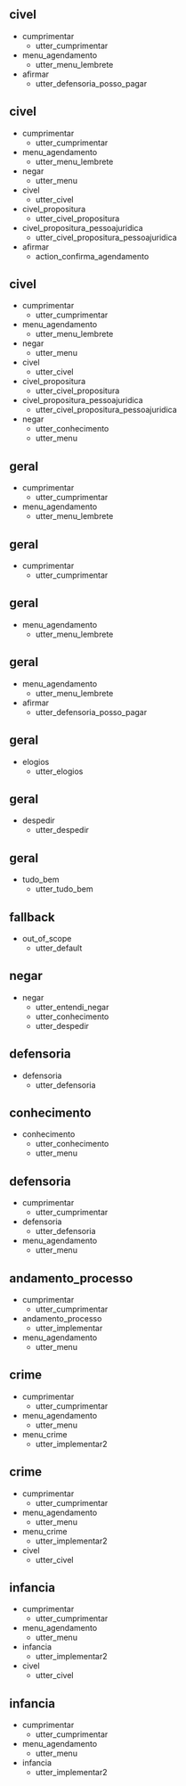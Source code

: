 ## civel
* cumprimentar
    - utter_cumprimentar
* menu_agendamento
    - utter_menu_lembrete
* afirmar
    - utter_defensoria_posso_pagar

## civel
* cumprimentar
    - utter_cumprimentar
* menu_agendamento
    - utter_menu_lembrete
* negar
    - utter_menu
* civel
    - utter_civel
* civel_propositura
    - utter_civel_propositura
* civel_propositura_pessoajuridica
    - utter_civel_propositura_pessoajuridica
* afirmar
    - action_confirma_agendamento

## civel
* cumprimentar
    - utter_cumprimentar
* menu_agendamento
    - utter_menu_lembrete
* negar
    - utter_menu
* civel
    - utter_civel
* civel_propositura
    - utter_civel_propositura
* civel_propositura_pessoajuridica
    - utter_civel_propositura_pessoajuridica
* negar 
    - utter_conhecimento
    - utter_menu

## geral
* cumprimentar
    - utter_cumprimentar
* menu_agendamento
    - utter_menu_lembrete

## geral
* cumprimentar
    - utter_cumprimentar

## geral
* menu_agendamento
    - utter_menu_lembrete

## geral
* menu_agendamento
    - utter_menu_lembrete
* afirmar
    - utter_defensoria_posso_pagar

## geral
* elogios
    - utter_elogios

## geral
* despedir
    - utter_despedir

## geral
* tudo_bem
    - utter_tudo_bem

## fallback
* out_of_scope
    - utter_default

## negar
* negar
    - utter_entendi_negar
    - utter_conhecimento
    - utter_despedir

## defensoria
* defensoria
    - utter_defensoria

## conhecimento
* conhecimento
    - utter_conhecimento
    - utter_menu

## defensoria
* cumprimentar
    - utter_cumprimentar
* defensoria
    - utter_defensoria
* menu_agendamento
    - utter_menu

## andamento_processo
* cumprimentar
    - utter_cumprimentar
* andamento_processo
    - utter_implementar
* menu_agendamento
    - utter_menu

## crime
* cumprimentar
    - utter_cumprimentar
* menu_agendamento
    - utter_menu
* menu_crime
    - utter_implementar2

## crime
* cumprimentar
    - utter_cumprimentar
* menu_agendamento
    - utter_menu
* menu_crime
    - utter_implementar2
* civel
    - utter_civel

## infancia
* cumprimentar
    - utter_cumprimentar
* menu_agendamento
    - utter_menu
* infancia
    - utter_implementar2
* civel
    - utter_civel

## infancia
* cumprimentar
    - utter_cumprimentar
* menu_agendamento
    - utter_menu
* infancia
    - utter_implementar2
